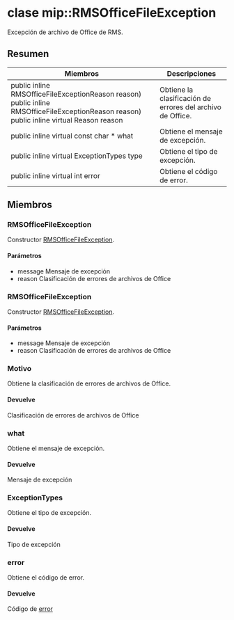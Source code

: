 # <a name="class-miprmsofficefileexception"></a>clase mip::RMSOfficeFileException 
Excepción de archivo de Office de RMS.
## <a name="summary"></a>Resumen
 Miembros                        | Descripciones                                
--------------------------------|---------------------------------------------
public inline  RMSOfficeFileExceptionReason reason) public inline  RMSOfficeFileExceptionReason reason) public inline virtual Reason reason | Obtiene la clasificación de errores del archivo de Office.
public inline virtual const char * what | Obtiene el mensaje de excepción.
public inline virtual ExceptionTypes type | Obtiene el tipo de excepción.
public inline virtual int error | Obtiene el código de error.
## <a name="members"></a>Miembros
### <a name="rmsofficefileexception"></a>RMSOfficeFileException
Constructor [RMSOfficeFileException](#classmip_1_1_r_m_s_office_file_exception).
#### <a name="parameters"></a>Parámetros
* message Mensaje de excepción 
* reason Clasificación de errores de archivos de Office
### <a name="rmsofficefileexception"></a>RMSOfficeFileException
Constructor [RMSOfficeFileException](#classmip_1_1_r_m_s_office_file_exception).
#### <a name="parameters"></a>Parámetros
* message Mensaje de excepción 
* reason Clasificación de errores de archivos de Office
### <a name="reason"></a>Motivo
Obtiene la clasificación de errores de archivos de Office.
#### <a name="returns"></a>Devuelve
Clasificación de errores de archivos de Office
### <a name="what"></a>what
Obtiene el mensaje de excepción.
#### <a name="returns"></a>Devuelve
Mensaje de excepción
### <a name="exceptiontypes"></a>ExceptionTypes
Obtiene el tipo de excepción.
#### <a name="returns"></a>Devuelve
Tipo de excepción
### <a name="error"></a>error
Obtiene el código de error.
#### <a name="returns"></a>Devuelve
Código de [error](#classmip_1_1_error)